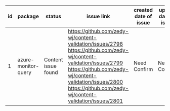 
| id | package | status | issue link | created date of issue | update date of issue | run date of pipeline | pipeline run link |
|----|---------|--------|------------|-----------------------|----------------------| ---------------------| ----------------- |
| 1 | azure-monitor-query | Content issue found | https://github.com/zedy-wj/content-validation/issues/2798 https://github.com/zedy-wj/content-validation/issues/2799 https://github.com/zedy-wj/content-validation/issues/2800 https://github.com/zedy-wj/content-validation/issues/2801  | Need Confirm | Need Confirm | 7/15/2025 2:19:03 PM | https://dev.azure.com/test-organi3/content-validation-automation/_build/results?buildId=8 |